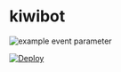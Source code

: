 # kiwibot

![example event parameter](https://github.com/drake-321/kiwibot/actions/workflows/main.yml/badge.svg?event=push)


[![Deploy](https://www.herokucdn.com/deploy/button.svg)](https://heroku.com/deploy?template=https://github.com/drake-321/kiwibot/tree/master)